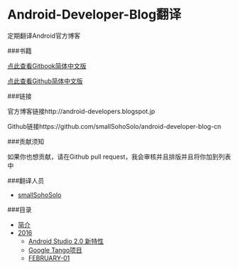Android-Developer-Blog翻译
=======
定期翻译Android官方博客

###书籍

[点此查看Gitbook简体中文版](https://www.gitbook.com/book/smallsohosolo/android-developer-blog-cn/details)

[点此查看Github简体中文版](https://github.com/smallSohoSolo/android-developer-blog-cn/blob/master/SUMMARY.md)

###链接

官方博客链接http://android-developers.blogspot.jp

Github链接https://github.com/smallSohoSolo/android-developer-blog-cn

###贡献须知

如果你也想贡献，请在Github pull request，我会审核并且排版并且将你加到列表中

###翻译人员

- [smallSohoSolo](www.smallsoho.com)

###目录

* [简介](README.md)
* [2016](2016/2016.md)
   * [Android Studio 2.0 新特性](2016/february-05.md)
   * [Google Tango项目](2016/february-04.md)
   * [FEBRUARY-01](2016/february-01.md)

